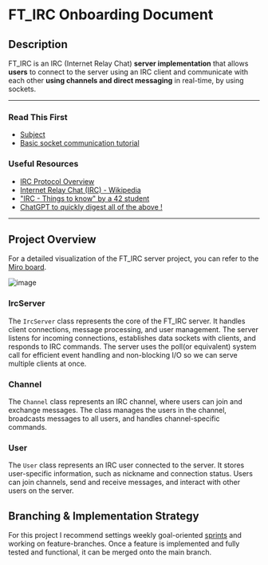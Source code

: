 # FT_IRC Onboarding Document

## Description

FT_IRC is an IRC (Internet Relay Chat) **server implementation** that allows **users** to connect to the server using an IRC client and communicate with each other **using channels and direct messaging** in real-time, by using sockets.

---

### Read This First
- [Subject](https://github.com/Djbrl/ft_irc/blob/main/en.subject.pdf)
- [Basic socket communication tutorial](https://medium.com/from-the-scratch/http-server-what-do-you-need-to-know-to-build-a-simple-http-server-from-scratch-d1ef8945e4fa)

### Useful Resources
- [IRC Protocol Overview](https://tools.ietf.org/html/rfc2810)
- [Internet Relay Chat (IRC) - Wikipedia](https://en.wikipedia.org/wiki/Internet_Relay_Chat)
- ["IRC - Things to know" by a 42 student ](https://ircgod.com/docs/irc/to_know/)
- [ChatGPT to quickly digest all of the above !](https://chat.openai.com)

---
## Project Overview

For a detailed visualization of the FT_IRC server project, you can refer to the [Miro board](https://miro.com/app/board/uXjVMz5U6PI=/?share_link_id=179689716548).

![image](https://github.com/Djbrl/ft_irc/assets/29091732/f4badb7e-bd3d-4aba-a15f-4fe2b1cf438b)

### IrcServer

The `IrcServer` class represents the core of the FT_IRC server. It handles client connections, message processing, and user management. The server listens for incoming connections, establishes data sockets with clients, and responds to IRC commands. The server uses the poll(or equivalent) system call for efficient event handling and non-blocking I/O so we can serve multiple clients at once.

### Channel

The `Channel` class represents an IRC channel, where users can join and exchange messages. The class manages the users in the channel, broadcasts messages to all users, and handles channel-specific commands.

### User

The `User` class represents an IRC user connected to the server. It stores user-specific information, such as nickname and connection status. Users can join channels, send and receive messages, and interact with other users on the server.

## Branching & Implementation Strategy

For this project I recommend settings weekly goal-oriented [sprints](https://github.com/Djbrl/ft_irc/commit/3e75b711564c96aa0ce4d978e64f5f13b42832e9) and working on feature-branches. Once a feature is implemented and fully tested and functional, it can be merged onto the main branch.

